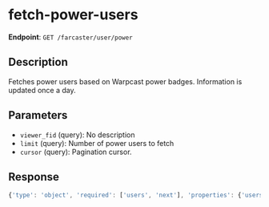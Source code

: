 # fetch-power-users

**Endpoint**: `GET /farcaster/user/power`

## Description
Fetches power users based on Warpcast power badges. Information is updated once a day.

## Parameters
- `viewer_fid` (query): No description
- `limit` (query): Number of power users to fetch
- `cursor` (query): Pagination cursor.

## Response
```typescript
{'type': 'object', 'required': ['users', 'next'], 'properties': {'users': {'type': 'array', 'items': {'$ref': '#/components/schemas/User'}}, 'next': {'$ref': '#/components/schemas/NextCursor'}}}
```
